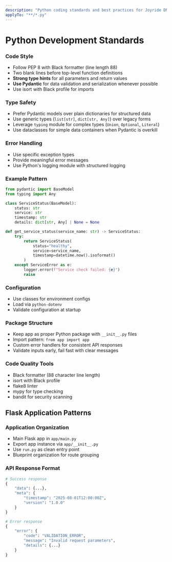```yaml
---
description: "Python coding standards and best practices for Joyride DNS Service"
applyTo: "**/*.py"
---
```


# Python Development Standards

### Code Style
- Follow PEP 8 with Black formatter (line length 88)
- Two blank lines before top-level function definitions
- **Strong type hints** for all parameters and return values
- **Use Pydantic** for data validation and serialization whenever possible
- Use isort with Black profile for imports

### Type Safety
- Prefer Pydantic models over plain dictionaries for structured data
- Use generic types (`list[str]`, `dict[str, Any]`) over legacy forms
- Leverage `typing` module for complex types (`Union`, `Optional`, `Literal`)
- Use dataclasses for simple data containers when Pydantic is overkill

### Error Handling
- Use specific exception types
- Provide meaningful error messages
- Use Python's logging module with structured logging

### Example Pattern
```python
from pydantic import BaseModel
from typing import Any

class ServiceStatus(BaseModel):
    status: str
    service: str
    timestamp: str
    details: dict[str, Any] | None = None

def get_service_status(service_name: str) -> ServiceStatus:
    try:
        return ServiceStatus(
            status="healthy", 
            service=service_name,
            timestamp=datetime.now().isoformat()
        )
    except ServiceError as e:
        logger.error(f"Service check failed: {e}")
        raise
```

### Configuration
- Use classes for environment configs
- Load via `python-dotenv`
- Validate configuration at startup

### Package Structure
- Keep app as proper Python package with `__init__.py` files
- Import pattern: `from app import app`
- Custom error handlers for consistent API responses
- Validate inputs early, fail fast with clear messages

### Code Quality Tools
- Black formatter (88 character line length)
- isort with Black profile
- flake8 linter
- mypy for type checking
- bandit for security scanning



## Flask Application Patterns

### Application Organization
- Main Flask app in `app/main.py`
- Export app instance via `app/__init__.py`
- Use `run.py` as clean entry point
- Blueprint organization for route grouping



### API Response Format
```python
# Success response
{
    "data": {...},
    "meta": {
        "timestamp": "2025-08-01T12:00:00Z",
        "version": "1.0.0"
    }
}

# Error response
{
    "error": {
        "code": "VALIDATION_ERROR",
        "message": "Invalid request parameters",
        "details": {...}
    }
}
```
